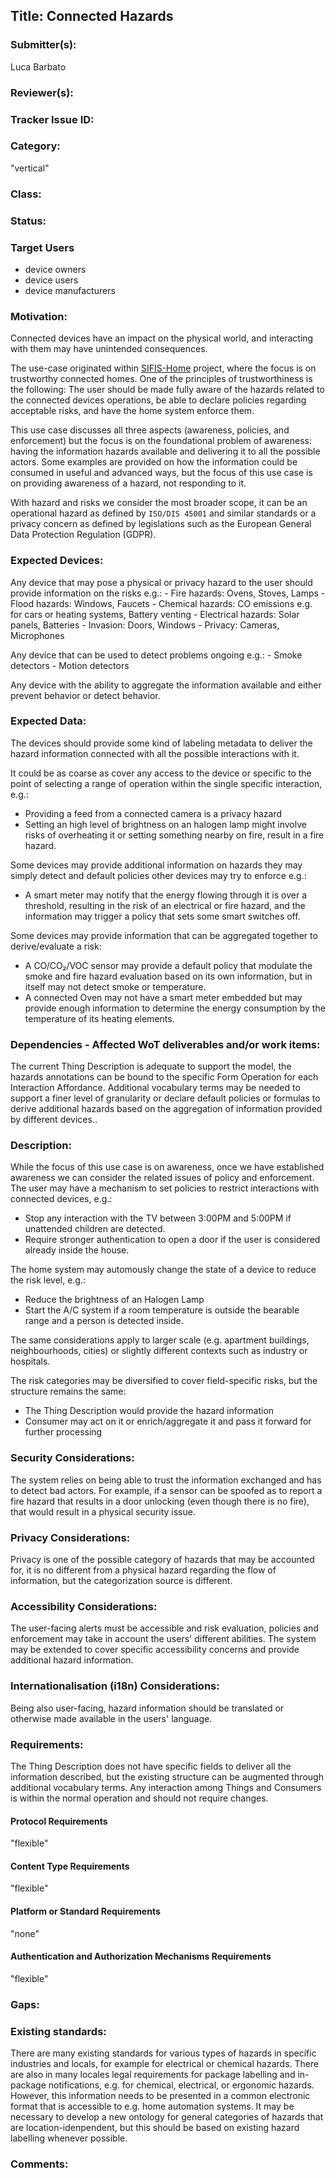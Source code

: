 ## Title: Connected Hazards

### Submitter(s):

Luca Barbato

### Reviewer(s):

<Suggest reviewers>

### Tracker Issue ID:

<please leave blank>

### Category:

"vertical"

### Class:

<please leave blank>

### Status:

<please leave blank>

### Target Users

- device owners
- device users
- device manufacturers


### Motivation:

Connected devices have an impact on the physical world, and interacting with them may have unintended consequences.

The use-case originated within [SIFIS-Home](https://sifis-home.eu) project, where the focus is on trustworthy connected homes.  One of the principles of trustworthiness is the following:
The user should be made fully aware of the hazards related to the connected devices operations, be able to declare policies regarding acceptable risks, and have the home system enforce them.

This use case discusses all three aspects (awareness, policies, and enforcement) but the focus is on the foundational problem of awareness: having the information hazards available and delivering it to all the possible actors.
Some examples are provided on how the information could be consumed in useful and advanced ways, but the focus of this use case is on providing awareness of a hazard, not responding to it.

With hazard and risks we consider the most broader scope, it can be an operational hazard as defined by `ISO/DIS 45001` and similar standards or a privacy concern as defined by legislations such as the European General Data Protection Regulation (GDPR).

### Expected Devices:

Any device that may pose a physical or privacy hazard to the user should provide information on the risks e.g.:
    - Fire hazards: Ovens, Stoves, Lamps
    - Flood hazards: Windows, Faucets
    - Chemical hazards: CO emissions e.g. for cars or heating systems, Battery venting
    - Electrical hazards: Solar panels, Batteries
    - Invasion: Doors, Windows
    - Privacy: Cameras, Microphones

Any device that can be used to detect problems ongoing e.g.:
    - Smoke detectors
    - Motion detectors

Any device with the ability to aggregate the information available and either prevent behavior or detect behavior.

### Expected Data:

The devices should provide some kind of labeling metadata to deliver the hazard information connected with all the possible interactions with it.

It could be as coarse as cover any access to the device or specific to the point of selecting a range of operation within the single specific interaction, e.g.:
- Providing a feed from a connected camera is a privacy hazard
- Setting an high level of brightness on an halogen lamp might involve risks of overheating it or setting something nearby on fire, result in a fire hazard.

Some devices may provide additional information on hazards they may simply detect and default policies other devices may try to enforce e.g.:
- A smart meter may notify that the energy flowing through it is over a threshold, resulting in the risk of an electrical or fire hazard, and the information may trigger a policy that sets some smart switches off.

Some devices may provide information that can be aggregated together to derive/evaluate a risk:
- A CO/CO₂/VOC sensor may provide a default policy that modulate the smoke and fire hazard evaluation based on its own information, but in itself may not detect smoke or temperature.
- A connected Oven may not have a smart meter embedded but may provide enough information to determine the energy consumption by the temperature of its heating elements.

### Dependencies - Affected WoT deliverables and/or work items:

The current Thing Description is adequate to support the model, the hazards annotations can be bound to the specific Form Operation for each Interaction Affordance.
Additional vocabulary terms may be needed to support a finer level of granularity or declare default policies or formulas to derive additional hazards based on the aggregation of information provided by different devices..

### Description:
While the focus of this use case is on awareness, once we have established awareness
we can consider the related issues of policy and enforcement.
The user may have a mechanism to set policies to restrict interactions with connected devices, e.g.:
- Stop any interaction with the TV between 3:00PM and 5:00PM if unattended children are detected.
- Require stronger authentication to open a door if the user is considered already inside the house.

The home system may automously change the state of a device to reduce the risk level, e.g.:
- Reduce the brightness of an Halogen Lamp
- Start the A/C system if a room temperature is outside the bearable range and a person is detected inside.

The same considerations apply to larger scale (e.g. apartment buildings, neighbourhoods, cities) or slightly different contexts such as industry or hospitals.

The risk categories may be diversified to cover field-specific risks, but the structure remains the same:
- The Thing Description would provide the hazard information
- Consumer may act on it or enrich/aggregate it and pass it forward for further processing

### Security Considerations:

The system relies on being able to trust the information exchanged and has to detect bad actors.
For example, if a sensor can be spoofed as to report a fire hazard that results in a door unlocking (even though there
is no fire), that would result in a physical security issue.

### Privacy Considerations:

Privacy is one of the possible category of hazards that may be accounted for, it is no different from a physical hazard regarding the flow of information, but the categorization source is different.

### Accessibility Considerations:

The user-facing alerts must be accessible and risk evaluation, policies and enforcement may take in account the users' different abilities.
The system may be extended to cover specific accessibility concerns and provide additional hazard information.

### Internationalisation (i18n) Considerations:

Being also user-facing, hazard information should be translated or otherwise made available in the users' language.

### Requirements:

The Thing Description does not have specific fields to deliver all the information described, but the existing structure can be augmented through additional vocabulary terms.
Any interaction among Things and Consumers is within the normal operation and should not require changes.

#### Protocol Requirements

"flexible"

#### Content Type Requirements

"flexible"

#### Platform or Standard Requirements

"none"

#### Authentication and Authorization Mechanisms Requirements

"flexible"

### Gaps:

### Existing standards:

There are many existing standards for various types of hazards in specific industries and
locals, for example for electrical or chemical hazards.  There are also in many locales legal
requirements for package labelling and in-package notifications, e.g. for chemical, electrical,
or ergonomic hazards.  However, this information needs to be presented in a common
electronic format that is accessible to e.g. home automation systems.  It may be necessary
to develop a new ontology for general categories of hazards that are location-idenpendent,
but this should be based on existing hazard labelling whenever possible.

### Comments:
